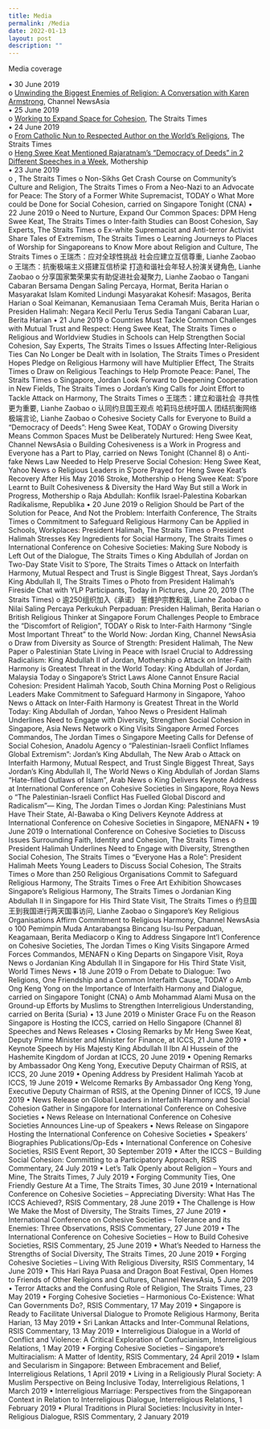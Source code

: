 ```yaml
---
title: Media
permalink: /Media
date: 2022-01-13
layout: post
description: ""
---
```

Media coverage

•	30 June 2019  
o	[Unwinding the Biggest Enemies of Religion: A Conversation with Karen Armstrong](www.channelnewsasia.com/news/singapore/religion-karen-armstrong-unwinding-biggest-enemies-11665658), Channel NewsAsia  
•	25 June 2019  
o	[Working to Expand Space for Cohesion](www.straitstimes.com/opinion/st-editorial/working-to-expand-space-for-cohesion?xtor=CS3-17&utm_source=STSmartphone&utm_medium=share&utm_term=2019-06-26+08%3A21%3A30), The Straits Times  
•	24 June 2019                                                                                     
o	[From Catholic Nun to Respected Author on the World’s Religions](www.straitstimes.com/singapore/from-catholic-nun-to-respected-author-on-the-worlds-religions), The Straits Times  
o	[Heng Swee Keat Mentioned Rajaratnam’s “Democracy of Deeds” in 2 Different Speeches in a Week](https://mothership.sg/2019/06/heng-swee-keat-democracy-of-deeds/), Mothership                                                                               
•	23 June 2019  
o	, The Straits Times
o	Non-Sikhs Get Crash Course on Community’s Culture and Religion, The Straits Times
o	From a Neo-Nazi to an Advocate for Peace: The Story of a Former White Supremacist, TODAY
o	What More could be Done for Social Cohesion, carried on Singapore Tonight (CNA)
•	22 June 2019
o	Need to Nurture, Expand Our Common Spaces: DPM Heng Swee Keat, The Straits Times
o	Inter-faith Studies can Boost Cohesion, Say Experts, The Straits Times
o	Ex-white Supremacist and Anti-terror Activist Share Tales of Extremism, The Straits Times
o	Learning Journeys to Places of Worship for Singaporeans to Know More about Religion and Culture, The Straits Times
o	王瑞杰：应对全球性挑战 社会应建立互信尊重, Lianhe Zaobao
o	王瑞杰：抗衡极端主义搭建互信桥梁 打造和谐社会年轻人扮演关键角色, Lianhe Zaobao
o	分享国家繁荣果实有助促进社会凝聚力, Lianhe Zaobao
o	Tangani Cabaran Bersama Dengan Saling Percaya, Hormat, Berita Harian
o	Masyarakat Islam Komited Lindungi Masyarakat Kohesif: Masagos, Berita Harian
o	Soal Keimanan, Kemanusiaan Tema Ceramah Muis, Berita Harian
o	Presiden Halimah: Negara Kecil Perlu Terus Sedia Tangani Cabaran Luar, Berita Harian
•	21 June 2019
o	Countries Must Tackle Common Challenges with Mutual Trust and Respect: Heng Swee Keat, The Straits Times
o	Religious and Worldview Studies in Schools can Help Strengthen Social Cohesion, Say Experts, The Straits Times
o	Issues Affecting Inter-Religious Ties Can No Longer be Dealt with in Isolation, The Straits Times
o	President Hopes Pledge on Religious Harmony will have Multiplier Effect, The Straits Times
o	Draw on Religious Teachings to Help Promote Peace: Panel, The Straits Times
o	Singapore, Jordan Look Forward to Deepening Cooperation in New Fields, The Straits Times
o	Jordan’s King Calls for Joint Effort to Tackle Attack on Harmony, The Straits Times
o	王瑞杰：建立和谐社会 寻共性更为重要, Lianhe Zaobao
o	认同约旦国王观点 哈莉玛总统吁国人 团结抗衡网络极端言论, Lianhe Zaobao
o	Cohesive Society Calls for Everyone to Build a “Democracy of Deeds”: Heng Swee Keat, TODAY
o	Growing Diversity Means Common Spaces Must be Deliberately Nurtured: Heng Swee Keat, Channel NewsAsia
o	Building Cohesiveness is a Work in Progress and Everyone has a Part to Play, carried on News Tonight (Channel 8)
o	Anti-fake News Law Needed to Help Preserve Social Cohesion: Heng Swee Keat, Yahoo News
o	Religious Leaders in S’pore Prayed for Heng Swee Keat’s Recovery After His May 2016 Stroke, Mothership
o	Heng Swee Keat: S’pore Learnt to Built Cohesiveness & Diversity the Hard Way But still a Work in Progress, Mothership
o	Raja Abdullah: Konflik Israel-Palestina Kobarkan Radikalisme, Republika
•	20 June 2019
o	Religion Should be Part of the Solution for Peace, And Not the Problem: Interfaith Conference, The Straits Times
o	Commitment to Safeguard Religious Harmony Can be Applied in Schools, Workplaces: President Halimah, The Straits Times
o	President Halimah Stresses Key Ingredients for Social Harmony, The Straits Times
o	International Conference on Cohesive Societies: Making Sure Nobody is Left Out of the Dialogue, The Straits Times
o	King Abdullah of Jordan on Two-Day State Visit to S’pore, The Straits Times
o	Attack on Interfaith Harmony, Mutual Respect and Trust is Single Biggest Threat, Says Jordan’s King Abdullah II, The Straits Times
o	Photo from President Halimah’s Fireside Chat with YLP Participants, Today in Pictures, June 20, 2019 (The Straits Times)
o	逾250组织加入《承诺》 誓维护宗教和谐, Lianhe Zaobao
o	Nilai Saling Percaya Perkukuh Perpaduan: Presiden Halimah, Berita Harian
o	British Religious Thinker at Singapore Forum Challenges People to Embrace the “Discomfort of Religion”, TODAY
o	Risk to Inter-Faith Harmony “Single Most Important Threat” to the World Now: Jordan King, Channel NewsAsia
o	Draw from Diversity as Source of Strength: President Halimah, The New Paper
o	Palestinian State Living in Peace with Israel Crucial to Addressing Radicalism: King Abdullah II of Jordan, Mothership
o	Attack on Inter-Faith Harmony is Greatest Threat in the World Today: King Abdullah of Jordan, Malaysia Today
o	Singapore’s Strict Laws Alone Cannot Ensure Racial Cohesion: President Halimah Yacob, South China Morning Post
o	Religious Leaders Make Commitment to Safeguard Harmony in Singapore, Yahoo News
o	Attack on Inter-Faith Harmony is Greatest Threat in the World Today: King Abdullah of Jordan, Yahoo News
o	President Halimah Underlines Need to Engage with Diversity, Strengthen Social Cohesion in Singapore, Asia News Network
o	King Visits Singapore Armed Forces Commandos, The Jordan Times
o	Singapore Meeting Calls for Defense of Social Cohesion, Anadolu Agency
o	“Palestinian-Israeli Conflict Inflames Global Extremism”: Jordan’s King Abdullah, The New Arab
o	Attack on Interfaith Harmony, Mutual Respect, and Trust Single Biggest Threat, Says Jordan’s King Abdullah II, The World News
o	King Abdullah of Jordan Slams “Hate-filled Outlaws of Islam”, Arab News
o	King Delivers Keynote Address at International Conference on Cohesive Societies in Singapore, Roya News
o	“The Palestinian-Israeli Conflict Has Fuelled Global Discord and Radicalism”— King, The Jordan Times
o	Jordan King: Palestinians Must Have Their State, Al-Bawaba
o	King Delivers Keynote Address at International Conference on Cohesive Societies in Singapore, MENAFN
•	19 June 2019
o	International Conference on Cohesive Societies to Discuss Issues Surrounding Faith, Identity and Cohesion, The Straits Times
o	President Halimah Underlines Need to Engage with Diversity, Strengthen Social Cohesion, The Straits Times
o	“Everyone Has a Role”: President Halimah Meets Young Leaders to Discuss Social Cohesion, The Straits Times
o	More than 250 Religious Organisations Commit to Safeguard Religious Harmony, The Straits Times
o	Free Art Exhibition Showcases Singapore’s Religious Harmony, The Straits Times
o	Jordanian King Abdullah II in Singapore for His Third State Visit, The Straits Times
o	约旦国王到我国进行两天国事访问, Lianhe Zaobao
o	Singapore’s Key Religious Organisations Affirm Commitment to Religious Harmony, Channel NewsAsia
o	100 Pemimpin Muda Antarabangsa Bincang Isu-Isu Perpaduan, Keagamaan, Berita Mediacorp
o	King to Address Singapore Int’l Conference on Cohesive Societies, The Jordan Times
o	King Visits Singapore Armed Forces Commandos, MENAFN
o	King Departs on Singapore Visit, Roya News
o	Jordanian King Abdullah II in Singapore for His Third State Visit, World Times News
•	18 June 2019
o	From Debate to Dialogue: Two Religions, One Friendship and a Common Interfaith Cause, TODAY
o	Amb Ong Keng Yong on the Importance of Interfaith Harmony and Dialogue, carried on Singapore Tonight (CNA)
o	Amb Mohammad Alami Musa on the Ground-up Efforts by Muslims to Strengthen Interreligious Understanding, carried on Berita (Suria)
•	13 June 2019
o	Minister Grace Fu on the Reason Singapore is Hosting the ICCS, carried on Hello Singapore (Channel 8)
Speeches and News Releases
•	Closing Remarks by Mr Heng Swee Keat, Deputy Prime Minister and Minister for Finance, at ICCS, 21 June 2019
•	Keynote Speech by His Majesty King Abdullah II Ibn Al Hussein of the Hashemite Kingdom of Jordan at ICCS, 20 June 2019
•	Opening Remarks by Ambassador Ong Keng Yong, Executive Deputy Chairman of RSIS, at ICCS, 20 June 2019
•	Opening Address by President Halimah Yacob at ICCS, 19 June 2019
•	Welcome Remarks By Ambassador Ong Keng Yong, Executive Deputy Chairman of RSIS, at the Opening Dinner of ICCS, 19 June 2019
•	News Release on Global Leaders in Interfaith Harmony and Social Cohesion Gather in Singapore for International Conference on Cohesive Societies
•	News Release on International Conference on Cohesive Societies Announces Line-up of Speakers
•	News Release on Singapore Hosting the International Conference on Cohesive Societies
•	Speakers’ Biographies
Publications/Op-Eds
•	International Conference on Cohesive Societies, RSIS Event Report, 30 September 2019
•	After the ICCS – Building Social Cohesion: Committing to a Participatory Approach, RSIS Commentary, 24 July 2019
•	Let’s Talk Openly about Religion – Yours and Mine, The Straits Times, 7 July 2019
•	Forging Community Ties, One Friendly Gesture At a Time, The Straits Times, 30 June 2019
•	International Conference on Cohesive Societies – Appreciating Diversity: What Has The ICCS Achieved?, RSIS Commentary, 28 June 2019
•	The Challenge is How We Make the Most of Diversity, The Straits Times, 27 June 2019
•	International Conference on Cohesive Societies – Tolerance and its Enemies: Three Observations, RSIS Commentary, 27 June 2019
•	The International Conference on Cohesive Societies – How to Build Cohesive Societies, RSIS Commentary, 25 June 2019
•	What’s Needed to Harness the Strengths of Social Diversity, The Straits Times, 20 June 2019
•	Forging Cohesive Societies – Living With Religious Diversity, RSIS Commentary, 14 June 2019
•	This Hari Raya Puasa and Dragon Boat Festival, Open Homes to Friends of Other Religions and Cultures, Channel NewsAsia, 5 June 2019
•	Terror Attacks and the Confusing Role of Religion, The Straits Times, 23 May 2019
•	Forging Cohesive Societies – Harmonious Co-Existence: What Can Governments Do?, RSIS Commentary, 17 May 2019
•	Singapore is Ready to Facilitate Universal Dialogue to Promote Religious Harmony, Berita Harian, 13 May 2019
•	Sri Lankan Attacks and Inter-Communal Relations, RSIS Commentary, 13 May 2019
•	Interreligious Dialogue in a World of Conflict and Violence: A Critical Exploration of Confucianism, Interreligious Relations, 1 May 2019
•	Forging Cohesive Societies – Singapore’s Multiracialism: A Matter of Identity, RSIS Commentary, 24 April 2019
•	Islam and Secularism in Singapore: Between Embracement and Belief, Interreligious Relations, 1 April 2019
•	Living in a Religiously Plural Society: A Muslim Perspective on Being Inclusive Today, Interreligious Relations, 1 March 2019
•	Interreligious Marriage: Perspectives from the Singaporean Context in Relation to Interreligious Dialogue, Interreligious Relations, 1 February 2019
•	Plural Traditions in Plural Societies: Inclusivity in Inter-Religious Dialogue, RSIS Commentary, 2 January 2019
